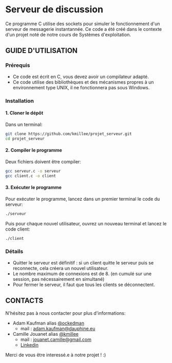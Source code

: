 # Serveur de discussion
Ce programme C utilise des sockets pour simuler le fonctionnement d'un serveur de messagerie instantannée. 
Ce code a été créé dans le contexte d'un projet noté de notre cours de Systèmes d'exploitation.

## GUIDE D'UTILISATION

### Prérequis
* Ce code est écrit en C, vous devez avoir un compilateur adapté.
* Ce code utilise des bibliothèques et des mécanismes propres à un environnement type UNIX, il ne fonctionnera pas sous Windows.

### Installation

#### 1. Cloner le dépôt
Dans un terminal:
```sh
git clone https://github.com/kmillee/projet_serveur.git 
cd projet_serveur
```
#### 2. Compiler le programme
Deux fichiers doivent être compiler:
```sh
gcc serveur.c -o serveur
gcc client.c -o client
```
#### 3. Exécuter le programme
Pour exécuter le programme, lancez dans un premier terminal le code du serveur:
```sh
./serveur
```
Puis pour chaque nouvel utilisateur, ouvrez un nouveau terminal et lancez le code client:
```sh
./client
```
### Détails
* Quitter le serveur est définitif : si un client quitte le serveur puis se reconnecte, cela créera un nouvel utilisateur.
* Le nombre maximum de connexions est de 8. (en cumulé sur une session, pas nécessairement en simultané)
* Pour fermer le serveur, il faut que tous les clients se déconnectent.

## CONTACTS
N'hésitez pas à nous contacter pour plus d'informations:
* Adam Kaufman alias [@ockedman](https://github.com/ockedman)
  * mail : adam.kaufman@dauphine.eu
* Camille Jouanet alias [@kmillee](https://github.com/kmillee)
  * mail : jouanet.camille@gmail.com
  * [Linkedin](https://fr.linkedin.com/in/camillejouanet)

Merci de vous être interessé.e à notre projet ! :)
